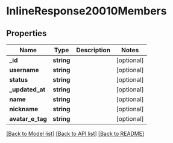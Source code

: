 # InlineResponse20010Members

## Properties
Name | Type | Description | Notes
------------ | ------------- | ------------- | -------------
**_id** | **string** |  | [optional] 
**username** | **string** |  | [optional] 
**status** | **string** |  | [optional] 
**_updated_at** | **string** |  | [optional] 
**name** | **string** |  | [optional] 
**nickname** | **string** |  | [optional] 
**avatar_e_tag** | **string** |  | [optional] 

[[Back to Model list]](../../README.md#documentation-for-models) [[Back to API list]](../../README.md#documentation-for-api-endpoints) [[Back to README]](../../README.md)

